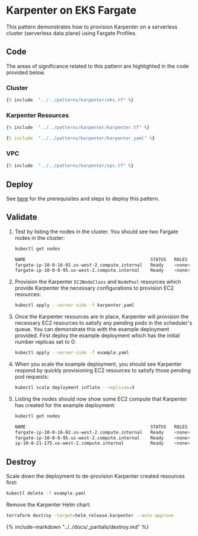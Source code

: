 # Karpenter on EKS Fargate

This pattern demonstrates how to provision Karpenter on a serverless cluster (serverless data plane) using Fargate Profiles.

## Code

The areas of significance related to this pattern are highlighted in the code provided below.

### Cluster

```terraform hl_lines="18-19 28-31 34-38 42-45"
{% include  "../../patterns/karpenter/eks.tf" %}
```

### Karpenter Resources

```terraform hl_lines="2 14-15 17-19 21-24 46-55"
{% include  "../../patterns/karpenter/karpenter.tf" %}
```

```yaml hl_lines="9-17 28-29"
{% include  "../../patterns/karpenter/karpenter.yaml" %}
```

### VPC

```terraform hl_lines="21-22"
{% include  "../../patterns/karpenter/vpc.tf" %}
```

## Deploy

See [here](https://aws-ia.github.io/terraform-aws-eks-blueprints/getting-started/#prerequisites) for the prerequisites and steps to deploy this pattern.

## Validate

1. Test by listing the nodes in the cluster. You should see two Fargate nodes in the cluster:

    ```sh
    kubectl get nodes

    NAME                                               STATUS   ROLES    AGE    VERSION
    fargate-ip-10-0-16-92.us-west-2.compute.internal   Ready    <none>   2m3s   v1.30.0-eks-404b9c6
    fargate-ip-10-0-8-95.us-west-2.compute.internal    Ready    <none>   2m3s   v1.30.0-eks-404b9c6
    ```

2. Provision the Karpenter `EC2NodeClass` and `NodePool` resources which provide Karpenter the necessary configurations to provision EC2 resources:

    ```sh
    kubectl apply --server-side -f karpenter.yaml
    ```

3. Once the Karpenter resources are in place, Karpenter will provision the necessary EC2 resources to satisfy any pending pods in the scheduler's queue. You can demonstrate this with the example deployment provided. First deploy the example deployment which has the initial number replicas set to 0:

    ```sh
    kubectl apply --server-side -f example.yaml
    ```

4. When you scale the example deployment, you should see Karpenter respond by quickly provisioning EC2 resources to satisfy those pending pod requests:

    ```sh
    kubectl scale deployment inflate --replicas=3
    ```

5. Listing the nodes should now show some EC2 compute that Karpenter has created for the example deployment:

    ```sh
    kubectl get nodes

    NAME                                               STATUS   ROLES    AGE    VERSION
    fargate-ip-10-0-16-92.us-west-2.compute.internal   Ready    <none>   2m3s   v1.30.0-eks-404b9c6
    fargate-ip-10-0-8-95.us-west-2.compute.internal    Ready    <none>   2m3s   v1.30.0-eks-404b9c6
    ip-10-0-21-175.us-west-2.compute.internal          Ready    <none>   88s    v1.30.1-eks-e564799 # <== EC2 created by Karpenter
    ```

## Destroy

Scale down the deployment to de-provision Karpenter created resources first:

```sh
kubectl delete -f example.yaml
```

Remove the Karpenter Helm chart:

```sh
terraform destroy -target=helm_release.karpenter --auto-approve
```

{%
   include-markdown "../../docs/_partials/destroy.md"
%}
